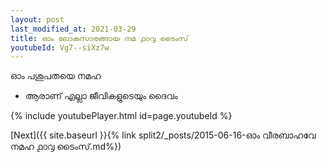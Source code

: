 ```yaml
---
layout: post
last_modified_at: 2021-03-29
title: ഓം ലോകസാരങ്ങായ നമ ൧൦൮ ടൈംസ്
youtubeId: Vg7--siXz7w
---
```

 
 
 ഓം പശുപതയെ നമഹ 
 
 -  ആരാണ് എല്ലാ ജീവികളുടെയും ദൈവം 
 
  
 
  
 
 
 
 
 
 


{% include youtubePlayer.html id=page.youtubeId %}
 
[Next]({{ site.baseurl }}{% link  split2/_posts/2015-06-16-ഓം വീരബാഹവേ നമഹ ൧൦൮ ടൈംസ്.md%})
 
